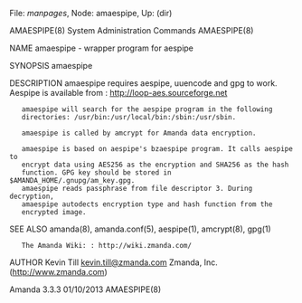 File: *manpages*,  Node: amaespipe,  Up: (dir)

AMAESPIPE(8)            System Administration Commands            AMAESPIPE(8)



NAME
       amaespipe - wrapper program for aespipe

SYNOPSIS
       amaespipe

DESCRIPTION
       amaespipe requires aespipe, uuencode and gpg to work. Aespipe is
       available from : http://loop-aes.sourceforge.net

       amaespipe will search for the aespipe program in the following
       directories: /usr/bin:/usr/local/bin:/sbin:/usr/sbin.

       amaespipe is called by amcrypt for Amanda data encryption.

       amaespipe is based on aespipe's bzaespipe program. It calls aespipe to
       encrypt data using AES256 as the encryption and SHA256 as the hash
       function. GPG key should be stored in $AMANDA_HOME/.gnupg/am_key.gpg.
       amaespipe reads passphrase from file descriptor 3. During decryption,
       amaespipe autodects encryption type and hash function from the
       encrypted image.

SEE ALSO
       amanda(8), amanda.conf(5), aespipe(1), amcrypt(8), gpg(1)

       The Amanda Wiki: : http://wiki.zmanda.com/

AUTHOR
       Kevin Till <kevin.till@zmanda.com>
           Zmanda, Inc. (http://www.zmanda.com)



Amanda 3.3.3                      01/10/2013                      AMAESPIPE(8)
